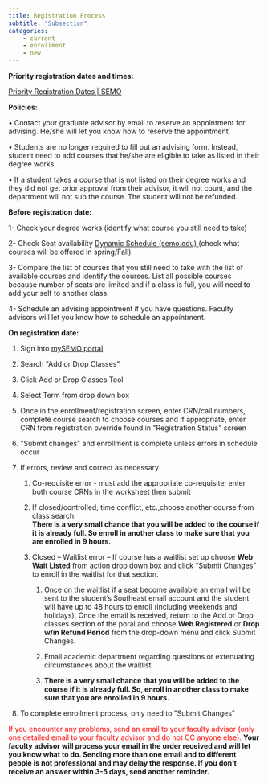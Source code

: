 ```yaml
---
title: Registration Process
subtitle: "Subsection"
categories:
    - current
    - enrollment
    - new
---
```


**Priority registration dates and times:**

<a  href="https://semo.edu/student-support/academic-support/registrar/priority-registration-dates.html" target="blank">Priority Registration Dates | SEMO</a>


**Policies:**


• Contact your graduate advisor by email to reserve an appointment for advising. He/she will let you know how to reserve the appointment.

• Students are no longer required to fill out an advising form. Instead, student need to add courses that he/she are eligible to take as listed in their degree works.

• If a student takes a course that is not listed on their degree works and they did not get prior approval from their advisor, it will not count, and the department will not sub the course. The student will not be refunded.

**Before registration date:**

1- Check your degree works (identify what course you still need to take)

2- Check Seat availability <a  href="https://banssb.semo.edu:8445/prod/bwckschd.p_disp_dyn_sched" target="blank">Dynamic Schedule (semo.edu) </a>(check what courses will be offered in spring/Fall)

3- Compare the list of courses that you still need to take with the list of available courses and identify the courses. List all possible courses because number of seats are limited and if a class is full, you will need to add your self to another class.

4- Schedule an advising appointment if you have questions. Faculty advisors will let you know how to schedule an appointment.

**On registration date:**

1. Sign into <a  href="https://my.semo.edu/dashboard" target="blank">mySEMO portal </a>
2. Search "Add or Drop Classes" 
3. Click Add or Drop Classes Tool
4. Select Term from drop down box 
5. Once in the enrollment/registration screen, enter CRN/call numbers, complete course search to choose courses and if appropriate, enter CRN from registration override found in "Registration Status" screen  
6. "Submit changes" and enrollment is complete unless errors in schedule occur 
7. If errors, review and correct as necessary 


    1. Co-requisite error - must add the appropriate co-requisite; enter both course CRNs in the worksheet then submit  

    2. If closed/controlled, time conflict, etc.,choose another course from class search. 
        <br>**There is a very small chance that you will be added to the course if it is already full. So enroll in another class to make sure that you are enrolled in 9 hours.**

    3. Closed – Waitlist error – If course has a waitlist set up choose **Web Wait Listed** from action drop down box and click “Submit Changes” to enroll in the waitlist for that section.   


        1. Once on the waitlist if a seat become available an email will be sent to the student’s Southeast email account and the student will have up to 48 hours to enroll (including weekends and holidays). Once the email is received, return to the Add or Drop classes section of the poral and choose **Web Registered** or **Drop w/in Refund Period** from the drop-down menu and click Submit Changes.  

        2. Email academic department regarding questions or extenuating circumstances about the waitlist.
        
        3. **There is a very small chance that you will be added to the course if it is already full. So, enroll in another class to make sure that you are enrolled in 9 hours.**


8. To complete enrollment process, only need to "Submit Changes"


<font color =red >If you encounter any problems, send an email to your faculty advisor (only one detailed email to your faculty advisor and do not CC anyone else).</font> 
**Your faculty advisor will process your email in the order received and will let you know what to do. Sending more than one email and to different people is not professional and may delay the response. If you don’t receive an answer within 3-5 days, send another reminder.**